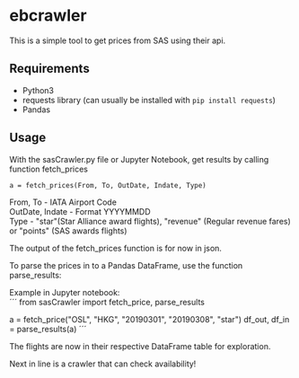 ebcrawler
=========

This is a simple tool to get prices from SAS using their api. 

Requirements
------------

* Python3
* requests library (can usually be installed with `pip install requests`)
* Pandas

Usage
------------

With the sasCrawler.py file or Jupyter Notebook, get results by calling function fetch_prices

```
a = fetch_prices(From, To, OutDate, Indate, Type)
```


From, To - IATA Airport Code  
OutDate, Indate - Format YYYYMMDD  
Type - "star"(Star Alliance award flights), "revenue" (Regular revenue fares) or "points" (SAS awards flights)  

The output of the fetch_prices function is for now in json.   

To parse the prices in to a Pandas DataFrame, use the function parse_results:  

Example in Jupyter notebook:  
´´´
from sasCrawler import fetch_price, parse_results

a = fetch_price("OSL", "HKG", "20190301", "20190308", "star")
df_out, df_in = parse_results(a)
´´´

The flights are now in their respective DataFrame table for exploration. 

Next in line is a crawler that can check availability!

